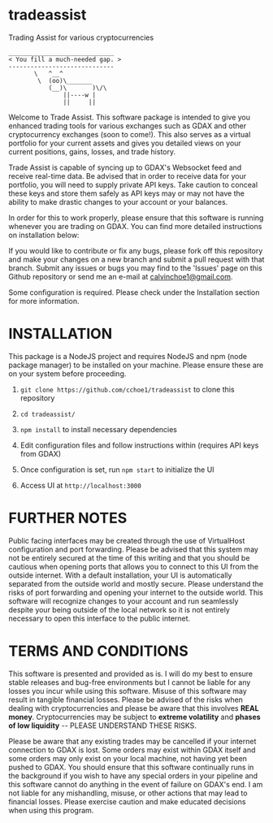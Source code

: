# tradeassist
Trading Assist for various cryptocurrencies

 ```
 _____________________________
< You fill a much-needed gap. >
 -----------------------------
        \   ^__^
         \  (oo)\_______
            (__)\       )\/\
                ||----w |
                ||     ||                
```

Welcome to Trade Assist.  This software package is intended to give you enhanced trading tools for various exchanges such as GDAX and other cryptocurrency exchanges (soon to come!).  This also serves as a virtual portfolio for your current assets and gives you detailed views on your current positions, gains, losses, and trade history.  

Trade Assist is capable of syncing up to GDAX's Websocket feed and receive real-time data.  Be advised that in order to receive data for your portfolio, you will need to supply private API keys.  Take caution to conceal these keys and store them safely as API keys may or may not have the ability to make drastic changes to your account or your balances.

In order for this to work properly, please ensure that this software is running whenever you are trading on GDAX.  You can find more detailed instructions on installation below:

If you would like to contribute or fix any bugs, please fork off this repository and make your changes on a new branch and submit a pull request with that branch.  Submit any issues or bugs you may find to the 'Issues' page on this Github repository or send me an e-mail at calvinchoe1@gmail.com.

Some configuration is required.  Please check under the Installation section for more information.

# INSTALLATION

This package is a NodeJS project and requires NodeJS and npm (node package manager) to be installed on your machine.  Please ensure these are on your system before proceeding.

1.  `git clone https://github.com/cchoe1/tradeassist` to clone this repository

2.  `cd tradeassist/`

3.  `npm install` to install necessary dependencies

4.  Edit configuration files and follow instructions within (requires API keys from GDAX)

5.  Once configuration is set, run `npm start` to initialize the UI

6.  Access UI at `http://localhost:3000`

# FURTHER NOTES

Public facing interfaces may be created through the use of VirtualHost configuration and port forwarding.  Please be advised that this system may not be entirely secured at the time of this writing and that you should be cautious when opening ports that allows you to connect to this UI from the outside internet.  With a default installation, your UI is automatically separated from the outside world and mostly secure.  Please understand the risks of port forwarding and opening your internet to the outside world.  This software will recognize changes to your account and run seamlessly despite your being outside of the local network so it is not entirely necessary to open this interface to the public internet.

# TERMS AND CONDITIONS

This software is presented and provided as is.  I will do my best to ensure stable releases and bug-free environments but I cannot be liable for any losses you incur while using this software.  Misuse of this software may result in tangible financial losses.  Please be advised of the risks when dealing with cryptocurrencies and please be aware that this involves **REAL money**.  Cryptocurrencies may be subject to **extreme volatility** and **phases of low liquidity** -- PLEASE UNDERSTAND THESE RISKS.

Please be aware that any existing trades may be cancelled if your internet connection to GDAX is lost. Some orders may exist within GDAX itself and some orders may only exist on your local machine, not having yet been pushed to GDAX.  You should ensure that this software continually runs in the background if you wish to have any special orders in your pipeline and this software cannot do anything in the event of failure on GDAX's end.  I am not liable for any mishandling, misuse, or other actions that may lead to financial losses.  Please exercise caution and make educated decisions when using this program.
